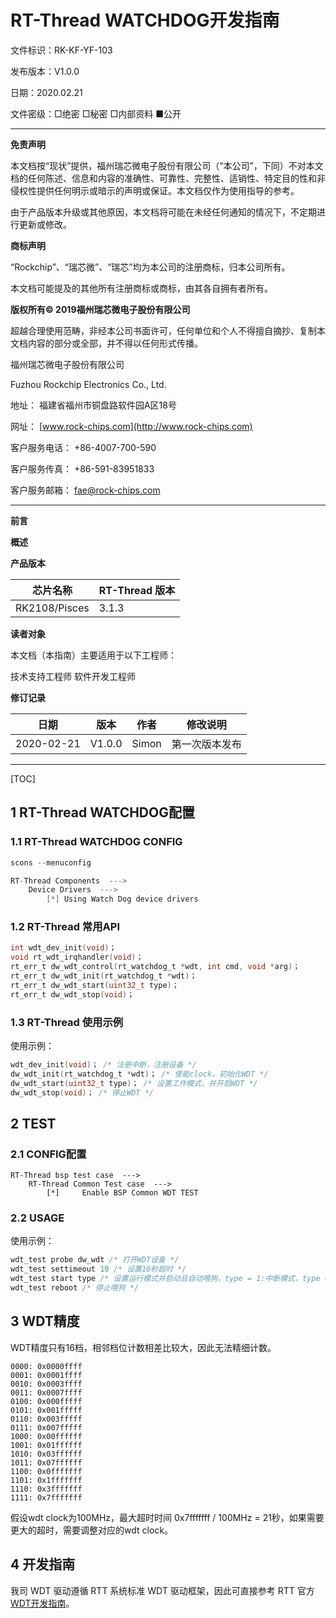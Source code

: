 # RT-Thread WATCHDOG开发指南

文件标识：RK-KF-YF-103

发布版本：V1.0.0

日期：2020.02.21

文件密级：□绝密   □秘密   □内部资料   ■公开

------

**免责声明**

本文档按“现状”提供，福州瑞芯微电子股份有限公司（“本公司”，下同）不对本文档的任何陈述、信息和内容的准确性、可靠性、完整性、适销性、特定目的性和非侵权性提供任何明示或暗示的声明或保证。本文档仅作为使用指导的参考。

由于产品版本升级或其他原因，本文档将可能在未经任何通知的情况下，不定期进行更新或修改。

**商标声明**

“Rockchip”、“瑞芯微”、“瑞芯”均为本公司的注册商标，归本公司所有。

本文档可能提及的其他所有注册商标或商标，由其各自拥有者所有。

**版权所有© 2019福州瑞芯微电子股份有限公司**

超越合理使用范畴，非经本公司书面许可，任何单位和个人不得擅自摘抄、复制本文档内容的部分或全部，并不得以任何形式传播。

福州瑞芯微电子股份有限公司

Fuzhou Rockchip Electronics Co., Ltd.

地址：     福建省福州市铜盘路软件园A区18号

网址：     [www.rock-chips.com](http://www.rock-chips.com)

客户服务电话： +86-4007-700-590

客户服务传真： +86-591-83951833

客户服务邮箱： [fae@rock-chips.com](mailto:fae@rock-chips.com)

------

**前言**

**概述**

**产品版本**

| **芯片名称** | **RT-Thread 版本** |
| ------------ | ------------ |
| RK2108/Pisces | 3.1.3        |

**读者对象**

本文档（本指南）主要适用于以下工程师：

技术支持工程师
软件开发工程师

**修订记录**

| **日期**   | **版本** | **作者** | **修改说明**   |
| ---------- | -------- | -------- | -------------- |
| 2020-02-21 | V1.0.0   | Simon    | 第一次版本发布 |

------

[TOC]

## 1 RT-Thread WATCHDOG配置

### 1.1 RT-Thread WATCHDOG CONFIG

```c
scons --menuconfig

RT-Thread Components  --->
	Device Drivers  --->
		[*] Using Watch Dog device drivers
```

### 1.2 RT-Thread 常用API

```c
int wdt_dev_init(void)；
void rt_wdt_irqhandler(void)；
rt_err_t dw_wdt_control(rt_watchdog_t *wdt, int cmd, void *arg)；
rt_err_t dw_wdt_init(rt_watchdog_t *wdt)；
rt_err_t dw_wdt_start(uint32_t type)；
rt_err_t dw_wdt_stop(void)；
```

### 1.3 RT-Thread 使用示例

使用示例：

```c
wdt_dev_init(void)；	/* 注册中断，注册设备 */
dw_wdt_init(rt_watchdog_t *wdt)； /* 使能clock，初始化WDT */
dw_wdt_start(uint32_t type)； /* 设置工作模式，并开启WDT */
dw_wdt_stop(void)； /* 停止WDT */
```

## 2 TEST

### 2.1 CONFIG配置

```
RT-Thread bsp test case  --->
    RT-Thread Common Test case  --->
        [*]     Enable BSP Common WDT TEST
```

### 2.2 USAGE

使用示例：

```c
wdt_test probe dw_wdt /* 打开WDT设备 */
wdt_test settimeout 10 /* 设置10秒超时 */
wdt_test start type /* 设置运行模式并启动且自动喂狗，type = 1:中断模式，type = 0:立即重启模式 */
wdt_test reboot /* 停止喂狗 */
```

## 3 WDT精度

WDT精度只有16档，相邻档位计数相差比较大，因此无法精细计数。

```
0000: 0x0000ffff
0001: 0x0001ffff
0010: 0x0003ffff
0011: 0x0007ffff
0100: 0x000fffff
0101: 0x001fffff
0110: 0x003fffff
0111: 0x007fffff
1000: 0x00ffffff
1001: 0x01ffffff
1010: 0x03ffffff
1011: 0x07ffffff
1100: 0x0fffffff
1101: 0x1fffffff
1110: 0x3fffffff
1111: 0x7fffffff
```

假设wdt clock为100MHz，最大超时时间 0x7fffffff / 100MHz = 21秒，如果需要更大的超时，需要调整对应的wdt clock。

## 4 开发指南

我司 WDT 驱动遵循 RTT 系统标准 WDT 驱动框架，因此可直接参考 RTT 官方[WDT开发指南](https://www.rt-thread.org/document/site/programming-manual/device/watchdog/watchdog/)。